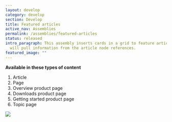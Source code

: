 ```yaml
---
layout: develop
category: develop
section: Develop
title: Featured articles
active_nav: Assemblies
permalink: /assemblies/featured-articles
status: released
intro_paragraph: This assembly inserts cards in a grid to feature articles. It
  will pull information from the article node references.
featured_image: ""
---
```

**Available in these types of content**

1. Article
2. Page
3. Overview product page
4. Downloads product page
5. Getting started product page
6. Topic page

![](/design-manual/assets/uploads/featured-articles-example.png)
